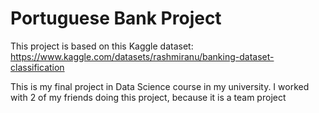 # Portuguese Bank Project
This project is based on this Kaggle dataset: https://www.kaggle.com/datasets/rashmiranu/banking-dataset-classification

This is my final project in Data Science course in my university. I worked with 2 of my friends doing this project, because it is a team project 
